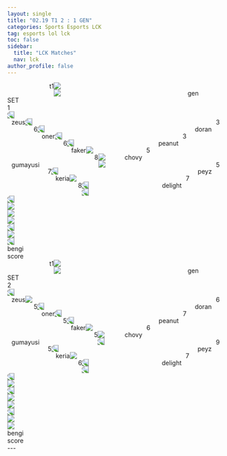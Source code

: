 ```yaml
---
layout: single
title: "02.19 T1 2 : 1 GEN"
categories: Sports Esports LCK
tag: esports lol lck
toc: false
sidebar:
  title: "LCK Matches"
  nav: lck
author_profile: false
---
```


<div class="match-esports">
  <div class="esports-win2"></div>
  <!-------------------------------- team --------------------------------->
  <div class="esports-team1">
    <img src="/images/esports/lol/lck/t1-logo.png"/>
    <span style="float:left;margin-left:10vmin;">t1</span>
  </div>
  <div class="esports-team2">
    <img src="/images/esports/lol/lck/gen-logo.png"/>
    <span style="float:right;margin-right:7vmin;">gen</span>
  </div>
  <!-------------------------------- set --------------------------------->
  <div class="esports-set">
    <span>SET</span><br>
    <span>1</span>
  </div>
  <!-------------------------------- top --------------------------------->
  <div class="esports-champion1">
    <img src="/images/esports/lol/Champions/크산테.png" style="transform: scaleX(-1);"/>
  </div>
  <div class="esports-player1">
    <span style="float:left;margin-left:1vmin;">zeus</span>
    <span style="float:right;margin-right:2vmin;">3</span>
  </div>
  <div class="esports-champion2">
    <img src="/images/esports/lol/Champions/나르.png" style="transform: scaleX(-1);"/>
  </div>
  <div class="esports-player2">
    <span style="float:right;margin-right:1vmin;">doran</span>
    <span style="float:left;margin-left:2vmin;">6</span>
  </div>
  <!-------------------------------- jungle --------------------------------->
  <div class="esports-champion1">
    <img src="/images/esports/lol/Champions/오공.png" style="transform: scaleX(-1);"/>
  </div>
  <div class="esports-player1">
    <span style="float:left;margin-left:1vmin;">oner</span>
    <span style="float:right;margin-right:2vmin;">3</span>
  </div>
  <div class="esports-champion2">
    <img src="/images/esports/lol/Champions/세주아니.png" style="transform: scaleX(-1);"/>
  </div>
  <div class="esports-player2">
    <span style="float:right;margin-right:1vmin;">peanut</span>
    <span style="float:left;margin-left:2vmin;">6</span>
  </div>
  <!-------------------------------- mid --------------------------------->
  <div class="esports-champion1">
    <img src="/images/esports/lol/Champions/애니.png" style="transform: scaleX(-1);"/>
  </div>
  <div class="esports-player1">
    <span style="float:left;margin-left:1vmin;">faker</span>
    <span style="float:right;margin-right:2vmin;">5</span>
  </div>
  <div class="esports-champion2">
    <img src="/images/esports/lol/Champions/빅토르.png" style="transform: scaleX();"/>
  </div>
  <div class="esports-player2">
    <span style="float:right;margin-right:1vmin;">chovy</span>
    <span style="float:left;margin-left:2vmin;">8</span>
  </div>
  <!-------------------------------- adc --------------------------------->
  <div class="esports-champion1">
    <img src="/images/esports/lol/Champions/바루스.png" style="transform: scaleX();"/>
  </div>
  <div class="esports-player1">
    <span style="float:left;margin-left:1vmin;">gumayusi</span>
    <span style="float:right;margin-right:2vmin;">5</span>
  </div>
  <div class="esports-champion2">
    <img src="/images/esports/lol/Champions/케이틀린.png" style="transform: scaleX();"/>
  </div>
  <div class="esports-player2">
    <span style="float:right;margin-right:1vmin;">peyz</span>
    <span style="float:left;margin-left:2vmin;">7</span>
  </div>
  <!-------------------------------- support --------------------------------->
  <div class="esports-champion1">
    <img src="/images/esports/lol/Champions/하이머딩거.png" style="transform: scaleX(-1);"/>
  </div>
  <div class="esports-player1">
    <span style="float:left;margin-left:1vmin;">keria</span>
    <span style="float:right;margin-right:2vmin;">7</span>
  </div>
  <div class="esports-champion2">
    <img src="/images/esports/lol/Champions/카르마.png" style="transform: scaleX();"/>
  </div>
  <div class="esports-player2">
    <span style="float:right;margin-right:1vmin;">delight</span>
    <span style="float:left;margin-left:2vmin;">8</span>
  </div>
  <!-------------------------------- ban --------------------------------->
  <div class="esports-ban-slash1">
    <i class="fas fa-slash fa-rotate-90 fa-lg" style="color:red;"></i>
    <i class="fas fa-slash fa-rotate-90 fa-lg" style="color:red;"></i>
    <i class="fas fa-slash fa-rotate-90 fa-lg" style="color:red;"></i>
    <i class="fas fa-slash fa-rotate-90 fa-lg" style="color:red;"></i>
    <i class="fas fa-slash fa-rotate-90 fa-lg" style="color:red;"></i>
  </div>
  <div class="esports-ban-slash2">
    <i class="fas fa-slash fa-rotate-90 fa-lg" style="color:red;"></i>
    <i class="fas fa-slash fa-rotate-90 fa-lg" style="color:red;"></i>
    <i class="fas fa-slash fa-rotate-90 fa-lg" style="color:red;"></i>
    <i class="fas fa-slash fa-rotate-90 fa-lg" style="color:red;"></i>
    <i class="fas fa-slash fa-rotate-90 fa-lg" style="color:red;"></i>
  </div>
  <div class="esports-ban1" style="margin-left:0.8vmin;">
    <img src="/images/esports/lol/Champions/마오카이.png" style="transform: scaleX(-1);"/>
  </div>
  <div class="esports-ban1">
    <img src="/images/esports/lol/Champions/카르마.png" style="transform: scaleX(-1);"/>
  </div>
  <div class="esports-ban1">
    <img src="/images/esports/lol/Champions/제이스.png" style="transform: scaleX(-1);"/>
  </div>
  <div class="esports-ban1">
    <img src="/images/esports/lol/Champions/제리.png" style="transform: scaleX();"/>
  </div>
  <div class="esports-ban1"></div>
  <div class="esports-ban2" style="margin-right:0.8vmin;">
    <img src="/images/esports/lol/Champions/애쉬.png" style="transform: scaleX();"/>
  </div>
  <div class="esports-ban2">
    <img src="/images/esports/lol/Champions/케이틀린.png" style="transform: scaleX();"/>
  </div>
  <div class="esports-ban2">
    <img src="/images/esports/lol/Champions/루시안.png" style="transform: scaleX(-1);"/>
  </div>
  <div class="esports-ban2">
    <img src="/images/esports/lol/Champions/레넥톤.png" style="transform: scaleX();"/>
  </div>
  <div class="esports-ban2">
    <img src="/images/esports/lol/Champions/잭스.png" style="transform: scaleX(-1);"/>
  </div>
  <!-------------------------------- coach --------------------------------->
  <div class="esports-coach1">bengi</div>
  <div class="esports-coach2">score</div>
</div>
<div class="match-esports">
  <div class="esports-win1"></div>
  <!-------------------------------- team --------------------------------->
  <div class="esports-team1">
    <img src="/images/esports/lol/lck/t1-logo.png"/>
    <span style="float:left;margin-left:10vmin;">t1</span>
  </div>
  <div class="esports-team2">
    <img src="/images/esports/lol/lck/gen-logo.png"/>
    <span style="float:right;margin-right:7vmin;">gen</span>
  </div>
  <!-------------------------------- set --------------------------------->
  <div class="esports-set">
    <span>SET</span><br>
    <span>2</span>
  </div>
  <!-------------------------------- top --------------------------------->
  <div class="esports-champion1">
    <img src="/images/esports/lol/Champions/제이스.png" style="transform: scaleX(-1);"/>
  </div>
  <div class="esports-player1">
    <span style="float:left;margin-left:1vmin;">zeus</span>
    <span style="float:right;margin-right:2vmin;">6</span>
  </div>
  <div class="esports-champion2">
    <img src="/images/esports/lol/Champions/레넥톤.png" style="transform: scaleX();"/>
  </div>
  <div class="esports-player2">
    <span style="float:right;margin-right:1vmin;">doran</span>
    <span style="float:left;margin-left:2vmin;">5</span>
  </div>
  <!-------------------------------- jungle --------------------------------->
  <div class="esports-champion1">
    <img src="/images/esports/lol/Champions/엘리스.png" style="transform: scaleX(-1);"/>
  </div>
  <div class="esports-player1">
    <span style="float:left;margin-left:1vmin;">oner</span>
    <span style="float:right;margin-right:2vmin;">7</span>
  </div>
  <div class="esports-champion2">
    <img src="/images/esports/lol/Champions/세주아니.png" style="transform: scaleX(-1);"/>
  </div>
  <div class="esports-player2">
    <span style="float:right;margin-right:1vmin;">peanut</span>
    <span style="float:left;margin-left:2vmin;">5</span>
  </div>
  <!-------------------------------- mid --------------------------------->
  <div class="esports-champion1">
    <img src="/images/esports/lol/Champions/카사딘.png" style="transform: scaleX(-1);"/>
  </div>
  <div class="esports-player1">
    <span style="float:left;margin-left:1vmin;">faker</span>
    <span style="float:right;margin-right:2vmin;">6</span>
  </div>
  <div class="esports-champion2">
    <img src="/images/esports/lol/Champions/빅토르.png" style="transform: scaleX();"/>
  </div>
  <div class="esports-player2">
    <span style="float:right;margin-right:1vmin;">chovy</span>
    <span style="float:left;margin-left:2vmin;">5</span>
  </div>
  <!-------------------------------- adc --------------------------------->
  <div class="esports-champion1">
    <img src="/images/esports/lol/Champions/바루스.png" style="transform: scaleX();"/>
  </div>
  <div class="esports-player1">
    <span style="float:left;margin-left:1vmin;">gumayusi</span>
    <span style="float:right;margin-right:2vmin;">9</span>
  </div>
  <div class="esports-champion2">
    <img src="/images/esports/lol/Champions/제리.png" style="transform: scaleX(-1);"/>
  </div>
  <div class="esports-player2">
    <span style="float:right;margin-right:1vmin;">peyz</span>
    <span style="float:left;margin-left:2vmin;">5</span>
  </div>
  <!-------------------------------- support --------------------------------->
  <div class="esports-champion1">
    <img src="/images/esports/lol/Champions/칼리스타.png" style="transform: scaleX(-1);"/>
  </div>
  <div class="esports-player1">
    <span style="float:left;margin-left:1vmin;">keria</span>
    <span style="float:right;margin-right:2vmin;">7</span>
  </div>
  <div class="esports-champion2">
    <img src="/images/esports/lol/Champions/룰루.png" style="transform: scaleX();"/>
  </div>
  <div class="esports-player2">
    <span style="float:right;margin-right:1vmin;">delight</span>
    <span style="float:left;margin-left:2vmin;">6</span>
  </div>
  <!-------------------------------- ban --------------------------------->
  <div class="esports-ban-slash1">
    <i class="fas fa-slash fa-rotate-90 fa-lg" style="color:red;"></i>
    <i class="fas fa-slash fa-rotate-90 fa-lg" style="color:red;"></i>
    <i class="fas fa-slash fa-rotate-90 fa-lg" style="color:red;"></i>
    <i class="fas fa-slash fa-rotate-90 fa-lg" style="color:red;"></i>
    <i class="fas fa-slash fa-rotate-90 fa-lg" style="color:red;"></i>
  </div>
  <div class="esports-ban-slash2">
    <i class="fas fa-slash fa-rotate-90 fa-lg" style="color:red;"></i>
    <i class="fas fa-slash fa-rotate-90 fa-lg" style="color:red;"></i>
    <i class="fas fa-slash fa-rotate-90 fa-lg" style="color:red;"></i>
    <i class="fas fa-slash fa-rotate-90 fa-lg" style="color:red;"></i>
    <i class="fas fa-slash fa-rotate-90 fa-lg" style="color:red;"></i>
  </div>
  <div class="esports-ban1" style="margin-left:0.8vmin;">
    <img src="/images/esports/lol/Champions/마오카이.png" style="transform: scaleX(-1);"/>
  </div>
  <div class="esports-ban1">
    <img src="/images/esports/lol/Champions/카르마.png" style="transform: scaleX(-1);"/>
  </div>
  <div class="esports-ban1">
    <img src="/images/esports/lol/Champions/애니.png" style="transform: scaleX(-1);"/>
  </div>
  <div class="esports-ban1">
    <img src="/images/esports/lol/Champions/아칼리.png" style="transform: scaleX();"/>
  </div>
  <div class="esports-ban1">
    <img src="/images/esports/lol/Champions/사이온.png" style="transform: scaleX(-1);"/>
  </div>
  <div class="esports-ban2" style="margin-right:0.8vmin;">
    <img src="/images/esports/lol/Champions/애쉬.png" style="transform: scaleX();"/>
  </div>
  <div class="esports-ban2">
    <img src="/images/esports/lol/Champions/케이틀린.png" style="transform: scaleX();"/>
  </div>
  <div class="esports-ban2">
    <img src="/images/esports/lol/Champions/루시안.png" style="transform: scaleX(-1);"/>
  </div>
  <div class="esports-ban2">
    <img src="/images/esports/lol/Champions/소라카.png" style="transform: scaleX();"/>
  </div>
  <div class="esports-ban2">
    <img src="/images/esports/lol/Champions/아지르.png" style="transform: scaleX();"/>
  </div>
  <!-------------------------------- coach --------------------------------->
  <div class="esports-coach1">bengi</div>
  <div class="esports-coach2">score</div>
</div>
---